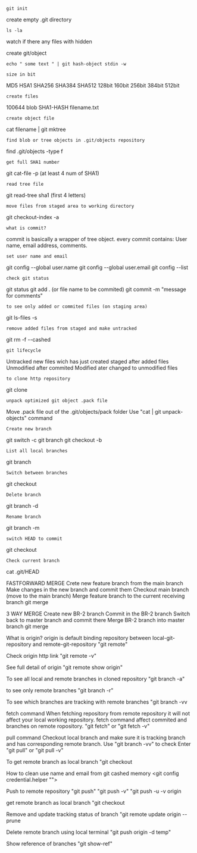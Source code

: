 	git init
create empty .git directory
	
	ls -la
watch if there any files with hidden
	

create git/object

	echo " some text " | git hash-object stdin -w

	size in bit
MD5	HSA1	SHA256	SHA384	SHA512
128bit	160bit	256bit	384bit	512bit

	create files
100644 blob SHA1-HASH    filename.txt

	create object file
cat filename | git mktree

	find blob or tree objects in .git/objects repository
find .git/objects -type f

	get full SHA1 number
git cat-file -p (at least 4 num of SHA1)

	read tree file
git read-tree sha1 (first 4 letters)

	move files from staged area to working directory
git checkout-index -a

	what is commit?
commit is basically a wrapper of tree object. every commit contains: User name, email address, comments.

	set user name and email
git config --global user.name <name>
git config --global user.email <email>
git config --list

	check git status
git status
git add . (or file name to be commited)
git commit -m "message for comments"





	to see only added or commited files (on staging area)
git ls-files -s

	remove added files from staged and make untracked
git rm -f --cashed <filename>


	git lifecycle
Untracked	new files wich has just created	
staged		after added files
Unmodified	after commited
Modified	ater changed to unmodified files




	to clone http repository
git clone <http link>


	unpack optimized git object .pack file
Move .pack file out of the .git/objects/pack folder
Use "cat <pack file name> | git unpack-objects" command





	Create new branch
git switch -c <new branch name>
git branch <new branch name>
git checkout -b <new branch name>

	List all local branches
git branch

	Switch between branches
git checkout <branch name>

	Delete branch
git branch -d <name>

	Rename branch
git branch -m <old> <new>

	switch HEAD to commit
git checkout <commit SHA1>

	Check current branch
cat .git/HEAD




FASTFORWARD MERGE
Crete new feature branch from the main branch
Make changes in the new branch and commit them
Checkout main branch (move to the main branch)
Merge feature branch to the current receiving branch
	git merge <feature-branch>
	
3 WAY MERGE
Create new BR-2 branch
Commit in the BR-2 branch
Switch back to master branch and commit there
Merge BR-2 branch into master branch
	git merge <BR-2>




What is origin?
	origin is default binding repository between local-git-repository and remote-git-repository
	"git remote"
	
Check origin http link
	"git remote -v"
	
See full detail of origin
	"git remote show origin"
	
To see all local and remote branches in cloned repository
	"git branch -a"
	
to see only remote branches
	"git branch -r"
	
To see which branches are tracking with remote branches
	"git branch -vv
	
fetch command
	When fetching repository from remote repository it will not affect your local working repository.
	fetch command affect commited and branches on remote ropository.
	"git fetch" or "git fetch -v"
	
pull command
	Checkout local branch and make sure it is tracking branch and has corresponding remote branch.
	Use "git branch -vv" to check
	Enter "git pull" or "git pull -v"
	
To get remote branch as local branch
	"git checkout <remote branch name>
	


How to clean use name and email from git cashed memory
	<git config credential.helper "">
	





Push to remote repository
	"git push"
	"git push -v"
	"git push -u -v origin <coresponding branch name>
	
get remote branch as local branch
	"git checkout <remote branch name>
	
Remove and update tracking status of branch
	"git remote update origin --prune
	
Delete remote branch using local terminal
	"git push origin -d temp"
	
Show reference of branches
	"git show-ref"
